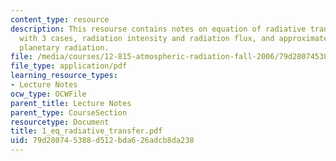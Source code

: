 ```yaml
---
content_type: resource
description: This resourse contains notes on equation of radiative transfer along
  with 3 cases, radiation intensity and radiation flux, and approximate solution for
  planetary radiation.
file: /media/courses/12-815-atmospheric-radiation-fall-2006/79d280745388d512bda626adcb8da238_1_eq_radiative_transfer.pdf
file_type: application/pdf
learning_resource_types:
- Lecture Notes
ocw_type: OCWFile
parent_title: Lecture Notes
parent_type: CourseSection
resourcetype: Document
title: 1_eq_radiative_transfer.pdf
uid: 79d28074-5388-d512-bda6-26adcb8da238
---
```

